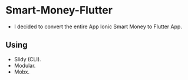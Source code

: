 # Smart-Money-Flutter
* I decided to convert the entire App Ionic Smart Money to Flutter App.
## Using
* Slidy (CLI).
* Modular.
* Mobx.
